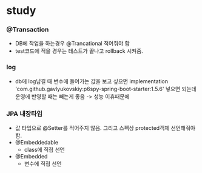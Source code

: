 # study
### @Transaction
- DB에 작업을 하는경우 @Trancational 적어줘야 함
- test코드에 적을 경우는 테스트가 끝나고 rollback 시켜줌.
### log
- db에 log남길 때 변수에 들어가는 값을 보고 싶으면
implementation 'com.github.gavlyukovskiy:p6spy-spring-boot-starter:1.5.6'
넣으면 되는데 운영에 반영할 때는 빼는게 좋음 -> 성능 이휴때문에
### JPA 내장타입
- 값 타입으로 @Setter를 적어주지 않음. 그리고 스펙상 protected객체 선언해줘야 함.
- @Embeddedable
  - class에 직접 선언
- @Embedded
  - 변수에 직접 선언
